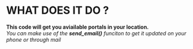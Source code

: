 # WHAT DOES IT DO ?

**This code will get you aviailable portals in your location.**\
 _You can make use of the **send_email()** funciton to get it updated on your phone or through mail_
